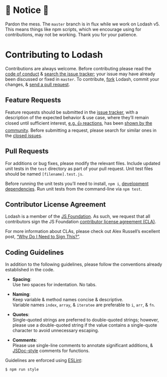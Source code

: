 # :construction: Notice :construction:

Pardon the mess. The `master` branch is in flux while we work on Lodash v5. This
means things like npm scripts, which we encourage using for contributions, may
not be working. Thank you for your patience.

# Contributing to Lodash

Contributions are always welcome. Before contributing please read the
[code of conduct](https://code-of-conduct.openjsf.org) &
[search the issue tracker](https://github.com/lodash/lodash/issues); your issue
may have already been discussed or fixed in `master`. To contribute,
[fork](https://help.github.com/articles/fork-a-repo/) Lodash, commit your changes,
& [send a pull request](https://help.github.com/articles/using-pull-requests/).

## Feature Requests

Feature requests should be submitted in the
[issue tracker](https://github.com/lodash/lodash/issues), with a description of
the expected behavior & use case, where they’ll remain closed until sufficient interest,
[e.g. :+1: reactions](https://help.github.com/articles/about-discussions-in-issues-and-pull-requests/),
has been [shown by the community](https://github.com/lodash/lodash/issues?q=label%3A%22votes+needed%22+sort%3Areactions-%2B1-desc).
Before submitting a request, please search for similar ones in the
[closed issues](https://github.com/lodash/lodash/issues?q=is%3Aissue+is%3Aclosed+label%3Aenhancement).

## Pull Requests

For additions or bug fixes, please modify the relevant files. Include
updated unit tests in the `test` directory as part of your pull request.
Unit test files should be named `[filename].test.js`.

Before running the unit tests you’ll need to install, `npm i`,
[development dependencies](https://docs.npmjs.com/files/package.json#devdependencies).
Run unit tests from the command-line via `npm test`.

## Contributor License Agreement

Lodash is a member of the [JS Foundation](https://openjsf.org/).
As such, we request that all contributors sign the JS Foundation
[contributor license agreement (CLA)](https://cla.js.foundation/lodash/lodash).

For more information about CLAs, please check out Alex Russell’s excellent post,
[“Why Do I Need to Sign This?”](https://infrequently.org/2008/06/why-do-i-need-to-sign-this/).

## Coding Guidelines

In addition to the following guidelines, please follow the conventions already
established in the code.

-   **Spacing**:<br>
    Use two spaces for indentation. No tabs.

-   **Naming**:<br>
    Keep variable & method names concise & descriptive.<br>
    Variable names `index`, `array`, & `iteratee` are preferable to
    `i`, `arr`, & `fn`.

-   **Quotes**:<br>
    Single-quoted strings are preferred to double-quoted strings; however,
    please use a double-quoted string if the value contains a single-quote
    character to avoid unnecessary escaping.

-   **Comments**:<br>
    Please use single-line comments to annotate significant additions, &
    [JSDoc-style](http://www.2ality.com/2011/08/jsdoc-intro.html) comments for
    functions.

Guidelines are enforced using [ESLint](https://www.npmjs.com/package/eslint):

```bash
$ npm run style
```

